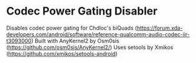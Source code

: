 # Codec Power Gating Disabler
Disables codec power gating for Chdloc's biQuads (https://forum.xda-developers.com/android/software/reference-qualcomm-audio-codec-iir-t3093000)
Built with AnyKernel2 by Osm0sis (https://github.com/osm0sis/AnyKernel2/)
Uses setools by Xmikos (https://github.com/xmikos/setools-android)